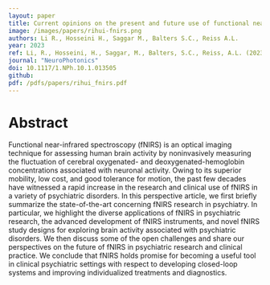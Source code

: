 ```yaml
---
layout: paper
title: Current opinions on the present and future use of functional near-infrared spectroscopy in psychiatry
image: /images/papers/rihui-fnirs.png
authors: Li R., Hosseini H., Saggar M., Balters S.C., Reiss A.L.
year: 2023
ref: Li, R., Hosseini, H., Saggar, M., Balters, S.C., Reiss, A.L. (2023) NeuroPhotonics
journal: "NeuroPhotonics"
doi: 10.1117/1.NPh.10.1.013505
github:
pdf: /pdfs/papers/rihui_fnirs.pdf
---
```


# Abstract
Functional near-infrared spectroscopy (fNIRS) is an optical imaging technique for assessing human brain activity by noninvasively measuring the fluctuation of cerebral oxygenated- and deoxygenated-hemoglobin concentrations associated with neuronal activity. Owing to its superior mobility, low cost, and good tolerance for motion, the past few decades have witnessed a rapid increase in the research and clinical use of fNIRS in a variety of psychiatric disorders. In this perspective article, we first briefly summarize the state-of-the-art concerning fNIRS research in psychiatry. In particular, we highlight the diverse applications of fNIRS in psychiatric research, the advanced development of fNIRS instruments, and novel fNIRS study designs for exploring brain activity associated with psychiatric disorders. We then discuss some of the open challenges and share our perspectives on the future of fNIRS in psychiatric research and clinical practice. We conclude that fNIRS holds promise for becoming a useful tool in clinical psychiatric settings with respect to developing closed-loop systems and improving individualized treatments and diagnostics.